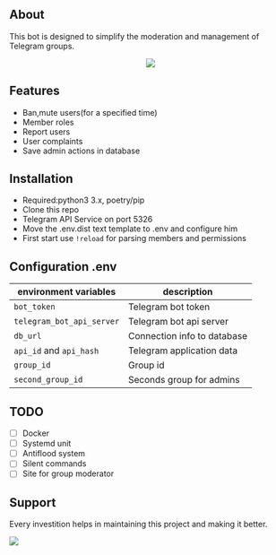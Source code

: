 ## About
This bot is designed to simplify the moderation and management of Telegram groups.

<p align="center">
    <img src="https://img.shields.io/badge/license-GPL-blue">
</p>

## Features

* Ban,mute users(for a specified time) 
* Member roles       
* Report users
* User complaints
* Save admin actions in database

## Installation

- Required:python3 3.x, poetry/pip
- Clone this repo
- Telegram API Service on port 5326
- Move the .env.dist text template to .env and configure him
- First start use `!reload` for parsing members and permissions

## Configuration .env

| environment variables             | description                      |
|-----------------------------------|----------------------------------|
| `bot_token`                       | Telegram bot token               |
| `telegram_bot_api_server`         | Telegram bot api server          |
| `db_url`                          | Connection info to database      |
| `api_id` and `api_hash`           | Telegram application data        |
| `group_id`                        | Group id                         |
| `second_group_id`                 | Seconds group for admins         |

## TODO  

- [ ] Docker
- [ ] Systemd unit
- [ ] Antiflood system                          
- [ ] Silent commands
- [ ] Site for group moderator

## Support 
Every investition helps in maintaining this project and making it better.

<img src="https://img.shields.io/badge/btc-bc1qzp7q3rghzcx70534e7xf6tj0ns3dqvvnex80kf-green?logo=bitcoin">
